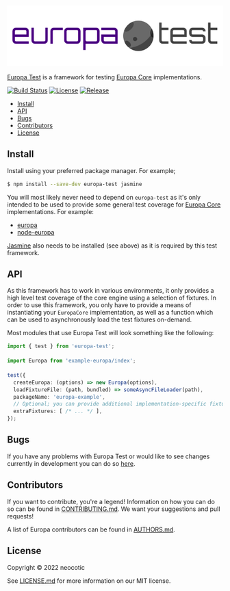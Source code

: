 ![Europa Test](https://raw.githubusercontent.com/neocotic/europa-branding/main/assets/banner/europa-test/europa-test-banner-710x200.png)

[Europa Test](https://github.com/neocotic/europa/tree/main/packages/europa-test) is a framework for testing
[Europa Core](https://github.com/neocotic/europa/tree/main/packages/europa-core) implementations.

[![Build Status](https://img.shields.io/github/workflow/status/neocotic/europa/CI/main?style=flat-square)](https://github.com/neocotic/europa/actions/workflows/ci.yml)
[![License](https://img.shields.io/npm/l/europa-test.svg?style=flat-square)](https://github.com/neocotic/europa/raw/main/packages/europa-test/LICENSE.md)
[![Release](https://img.shields.io/npm/v/europa-test.svg?style=flat-square)](https://npmjs.com/package/europa-test)

* [Install](#install)
* [API](#api)
* [Bugs](#bugs)
* [Contributors](#contributors)
* [License](#license)

## Install

Install using your preferred package manager. For example;

``` bash
$ npm install --save-dev europa-test jasmine
```

You will most likely never need to depend on `europa-test` as it's only intended to be used to provide some general test
coverage for [Europa Core](https://github.com/neocotic/europa/tree/main/packages/europa-core) implementations. For
example:

* [europa](https://github.com/neocotic/europa/tree/main/packages/europa)
* [node-europa](https://github.com/neocotic/europa/tree/main/packages/node-europa)

[Jasmine](https://jasmine.github.io) also needs to be installed (see above) as it is required by this test framework.

## API

As this framework has to work in various environments, it only provides a high level test coverage of the core engine
using a selection of fixtures. In order to use this framework, you only have to provide a means of instantiating your
`EuropaCore` implementation, as well as a function which can be used to asynchronously load the test fixtures on-demand.

Most modules that use Europa Test will look something like the following:

``` typescript
import { test } from 'europa-test';

import Europa from 'example-europa/index';

test({
  createEuropa: (options) => new Europa(options),
  loadFixtureFile: (path, bundled) => someAsyncFileLoader(path),
  packageName: 'europa-example',
  // Optional; you can provide additional implementation-specific fixtures to be tested
  extraFixtures: [ /* ... */ ],
});
```

## Bugs

If you have any problems with Europa Test or would like to see changes currently in development you can do so
[here](https://github.com/neocotic/europa/issues).

## Contributors

If you want to contribute, you're a legend! Information on how you can do so can be found in
[CONTRIBUTING.md](https://github.com/neocotic/europa/blob/main/CONTRIBUTING.md). We want your suggestions and pull
requests!

A list of Europa contributors can be found in [AUTHORS.md](https://github.com/neocotic/europa/blob/main/AUTHORS.md).

## License

Copyright © 2022 neocotic

See [LICENSE.md](https://github.com/neocotic/europa/raw/main/packages/europa-test/LICENSE.md) for more information on
our MIT license.

